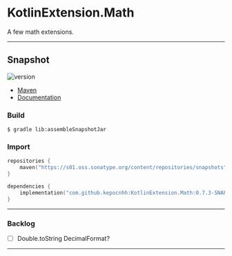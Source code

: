 # KotlinExtension.Math
A few math extensions.

---

## Snapshot

![version](https://img.shields.io/static/v1?label=version&message=0.7.3-SNAPSHOT&labelColor=212121&color=2962ff&style=flat)

- [Maven](https://s01.oss.sonatype.org/content/repositories/snapshots/com/github/kepocnhh/KotlinExtension.Math/0.7.3-SNAPSHOT)
- [Documentation](https://StanleyProjects.github.io/KotlinExtension.Math/doc/0.7.3-SNAPSHOT)

### Build
```
$ gradle lib:assembleSnapshotJar
```

### Import
```kotlin
repositories {
    maven("https://s01.oss.sonatype.org/content/repositories/snapshots")
}

dependencies {
    implementation("com.github.kepocnhh:KotlinExtension.Math:0.7.3-SNAPSHOT")
}
```

---
### Backlog

- [ ] Double.toString DecimalFormat?

---
